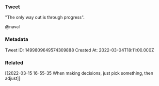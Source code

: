 ### Tweet
"The only way out is through progress". 

@naval

### Metadata
Tweet ID: 1499809649574309888
Created At: 2022-03-04T18:11:00.000Z

### Related
[[2022-03-15 16-55-35 When making decisions, just pick something, then adjust]]

